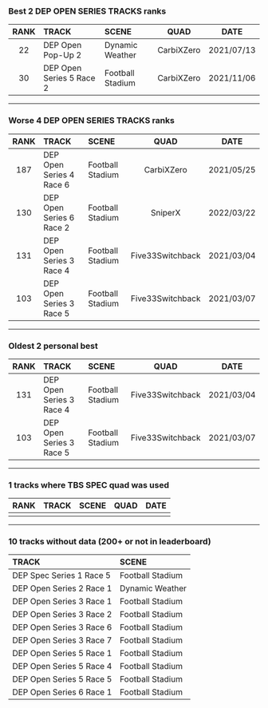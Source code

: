 ### Best 2 DEP OPEN SERIES TRACKS ranks
|RANK|TRACK|SCENE|QUAD|DATE|
|:---:|:---|:---|:---:|:---:|
|22|DEP Open Pop-Up 2|Dynamic Weather|CarbiXZero|2021/07/13|
|30|DEP Open Series 5 Race 2|Football Stadium|CarbiXZero|2021/11/06|
---
### Worse 4 DEP OPEN SERIES TRACKS ranks
|RANK|TRACK|SCENE|QUAD|DATE|
|:---:|:---|:---|:---:|:---:|
|187|DEP Open Series 4 Race 6|Football Stadium|CarbiXZero|2021/05/25|
|130|DEP Open Series 6 Race 2|Football Stadium|SniperX|2022/03/22|
|131|DEP Open Series 3 Race 4|Football Stadium|Five33Switchback|2021/03/04|
|103|DEP Open Series 3 Race 5|Football Stadium|Five33Switchback|2021/03/07|
---
### Oldest 2 personal best
|RANK|TRACK|SCENE|QUAD|DATE|
|:---:|:---|:---|:---:|:---:|
|131|DEP Open Series 3 Race 4|Football Stadium|Five33Switchback|2021/03/04|
|103|DEP Open Series 3 Race 5|Football Stadium|Five33Switchback|2021/03/07|
---
### 1 tracks where TBS SPEC quad was used
|RANK|TRACK|SCENE|QUAD|DATE|
|:---:|:---|:---|:---:|:---:|
||||||
---
### 10 tracks without data (200+ or not in leaderboard)
|TRACK|SCENE|
|:---|:---|
|DEP Spec Series 1 Race 5|Football Stadium|
|DEP Open Series 2 Race 1|Dynamic Weather|
|DEP Open Series 3 Race 1|Football Stadium|
|DEP Open Series 3 Race 2|Football Stadium|
|DEP Open Series 3 Race 6|Football Stadium|
|DEP Open Series 3 Race 7|Football Stadium|
|DEP Open Series 5 Race 1|Football Stadium|
|DEP Open Series 5 Race 4|Football Stadium|
|DEP Open Series 5 Race 5|Football Stadium|
|DEP Open Series 6 Race 1|Football Stadium|
